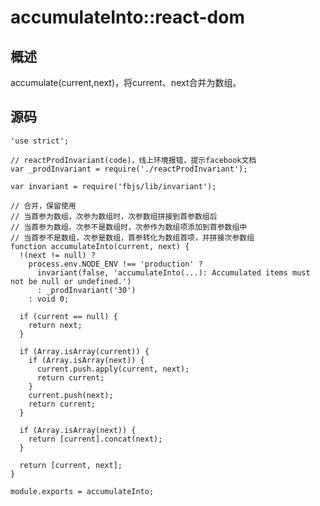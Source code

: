# accumulateInto::react-dom

## 概述

accumulate(current,next)，将current、next合并为数组。

## 源码

    'use strict';
    
    // reactProdInvariant(code)，线上环境报错，提示facebook文档
    var _prodInvariant = require('./reactProdInvariant');
    
    var invariant = require('fbjs/lib/invariant');
    
    // 合并，保留使用
    // 当首参为数组，次参为数组时，次参数组拼接到首参数组后
    // 当首参为数组，次参不是数组时，次参作为数组项添加到首参数组中
    // 当首参不是数组，次参是数组，首参转化为数组首项，并拼接次参数组
    function accumulateInto(current, next) {
      !(next != null) ? 
        process.env.NODE_ENV !== 'production' ? 
          invariant(false, 'accumulateInto(...): Accumulated items must not be null or undefined.') 
          : _prodInvariant('30') 
        : void 0;
    
      if (current == null) {
        return next;
      }
    
      if (Array.isArray(current)) {
        if (Array.isArray(next)) {
          current.push.apply(current, next);
          return current;
        }
        current.push(next);
        return current;
      }
    
      if (Array.isArray(next)) {
        return [current].concat(next);
      }
    
      return [current, next];
    }
    
    module.exports = accumulateInto;
    